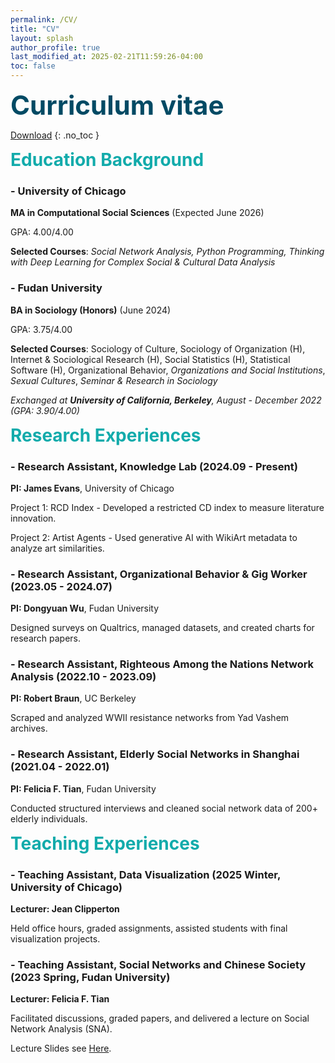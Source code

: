 ```yaml
---
permalink: /CV/
title: "CV"
layout: splash
author_profile: true
last_modified_at: 2025-02-21T11:59:26-04:00
toc: false
---
```



<div class="cv-content" markdown="1">

<span style="font-size: 3em; font-weight: bold; color:rgb(1, 74, 100);">Curriculum vitae</span>


[Download](http://yangyuwang.netlify.app/assets/CV_Yangyu.pdf)
{: .no_toc }

<span style="font-size: 2em; font-weight: bold; color: #12ABAB;">Education Background</span>

### - University of Chicago
**MA in Computational Social Sciences** (Expected June 2026)  

GPA: 4.00/4.00  

**Selected Courses**: *Social Network Analysis, Python Programming, Thinking with Deep Learning for Complex Social & Cultural Data Analysis*

### - Fudan University
**BA in Sociology (Honors)** (June 2024)

GPA: 3.75/4.00  

**Selected Courses**: Sociology of Culture, Sociology of Organization (H), Internet & Sociological Research (H), Social Statistics (H), Statistical Software (H), Organizational Behavior, *Organizations and Social Institutions*, *Sexual Cultures*, *Seminar & Research in Sociology*

*Exchanged at **University of California, Berkeley**, August - December 2022 (GPA: 3.90/4.00)*  

<span style="font-size: 2em; font-weight: bold; color: #12ABAB;">Research Experiences</span>

### - Research Assistant, Knowledge Lab (2024.09 - Present)  
**PI: James Evans**, University of Chicago  

Project 1: RCD Index - Developed a restricted CD index to measure literature innovation.  

Project 2: Artist Agents - Used generative AI with WikiArt metadata to analyze art similarities.  

### - Research Assistant, Organizational Behavior & Gig Worker (2023.05 - 2024.07)  
**PI: Dongyuan Wu**, Fudan University  

Designed surveys on Qualtrics, managed datasets, and created charts for research papers.  

### - Research Assistant, Righteous Among the Nations Network Analysis (2022.10 - 2023.09)  
**PI: Robert Braun**, UC Berkeley  

Scraped and analyzed WWII resistance networks from Yad Vashem archives.  

### - Research Assistant, Elderly Social Networks in Shanghai (2021.04 - 2022.01)  
**PI: Felicia F. Tian**, Fudan University  

Conducted structured interviews and cleaned social network data of 200+ elderly individuals.  

<span style="font-size: 2em; font-weight: bold; color: #12ABAB;">Teaching Experiences</span>

### - Teaching Assistant, Data Visualization (2025 Winter, University of Chicago)  
**Lecturer: Jean Clipperton**  

Held office hours, graded assignments, assisted students with final visualization projects.  

### - Teaching Assistant, Social Networks and Chinese Society (2023 Spring, Fudan University)  
**Lecturer: Felicia F. Tian**  

Facilitated discussions, graded papers, and delivered a lecture on Social Network Analysis (SNA).  

Lecture Slides see [Here](https://drive.google.com/file/d/1RSJoDdz0UYaf3IG277U7pF_Izf9kyFZK/view).

</div>